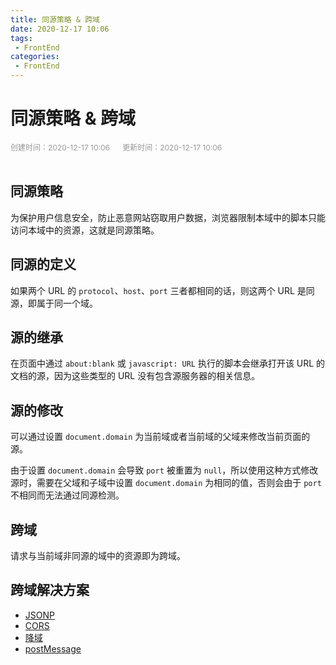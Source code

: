 ```yaml
---
title: 同源策略 & 跨域
date: 2020-12-17 10:06
tags:
 - FrontEnd
categories:
 - FrontEnd
---
```


# 同源策略 & 跨域

<div style="color: #999999; font-size: 12px;">
    <span>创建时间：2020-12-17 10:06</span>
    &nbsp;&nbsp;&nbsp;&nbsp;
    <span>更新时间：2020-12-17 10:06</span>
</div>
<br/>

## 同源策略

为保护用户信息安全，防止恶意网站窃取用户数据，浏览器限制本域中的脚本只能访问本域中的资源，这就是同源策略。

## 同源的定义

如果两个 URL 的 `protocol`、`host`、`port` 三者都相同的话，则这两个 URL 是同源，即属于同一个域。

## 源的继承

在页面中通过 `about:blank` 或 `javascript: URL` 执行的脚本会继承打开该 URL 的文档的源，因为这些类型的 URL 没有包含源服务器的相关信息。

## 源的修改

可以通过设置 `document.domain` 为当前域或者当前域的父域来修改当前页面的源。

由于设置 `document.domain` 会导致 `port` 被重置为 `null`，所以使用这种方式修改源时，需要在父域和子域中设置 `document.domain` 为相同的值，否则会由于 `port` 不相同而无法通过同源检测。

## 跨域

请求与当前域非同源的域中的资源即为跨域。

## 跨域解决方案

* [JSONP](https://blog.csdn.net/u014165119/article/details/111311112)
* [CORS](https://blog.csdn.net/u014165119/article/details/111529729)
* [降域](https://blog.csdn.net/u014165119/article/details/111656559)
* [postMessage](https://blog.csdn.net/u014165119/article/details/111656559)